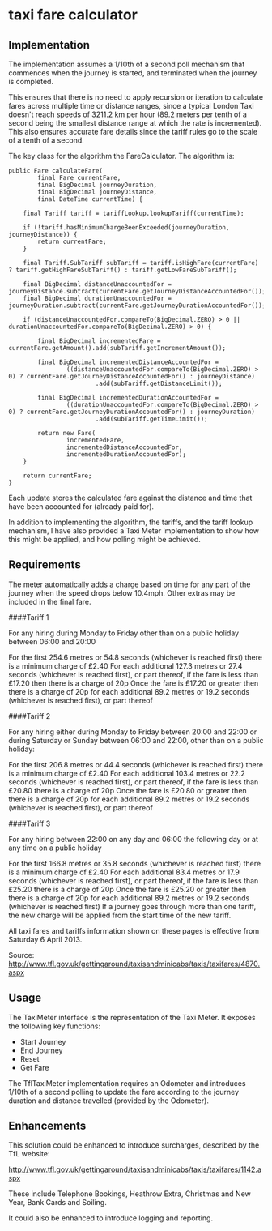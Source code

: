 
taxi fare calculator
=======

Implementation
--------------

The implementation assumes a 1/10th of a second poll mechanism that commences when the journey is started, and
terminated when the journey is completed.

This ensures that there is no need to apply recursion or iteration to calculate fares across multiple time or distance
ranges, since a typical London Taxi doesn't reach speeds of 3211.2 km per hour (89.2 meters per tenth of a second being
the smallest distance range at which the rate is incremented). This also ensures accurate fare details since the
tariff rules go to the scale of a tenth of a second.

The key class for the algorithm the FareCalculator. The algorithm is:


    public Fare calculateFare(
            final Fare currentFare,
            final BigDecimal journeyDuration,
            final BigDecimal journeyDistance,
            final DateTime currentTime) {

        final Tariff tariff = tariffLookup.lookupTariff(currentTime);

        if (!tariff.hasMinimumChargeBeenExceeded(journeyDuration, journeyDistance)) {
            return currentFare;
        }

        final Tariff.SubTariff subTariff = tariff.isHighFare(currentFare) ? tariff.getHighFareSubTariff() : tariff.getLowFareSubTariff();

        final BigDecimal distanceUnaccountedFor = journeyDistance.subtract(currentFare.getJourneyDistanceAccountedFor());
        final BigDecimal durationUnaccountedFor = journeyDuration.subtract(currentFare.getJourneyDurationAccountedFor());

        if (distanceUnaccountedFor.compareTo(BigDecimal.ZERO) > 0 || durationUnaccountedFor.compareTo(BigDecimal.ZERO) > 0) {

            final BigDecimal incrementedFare = currentFare.getAmount().add(subTariff.getIncrementAmount());

            final BigDecimal incrementedDistanceAccountedFor =
                    ((distanceUnaccountedFor.compareTo(BigDecimal.ZERO) > 0) ? currentFare.getJourneyDistanceAccountedFor() : journeyDistance)
                            .add(subTariff.getDistanceLimit());

            final BigDecimal incrementedDurationAccountedFor =
                    ((durationUnaccountedFor.compareTo(BigDecimal.ZERO) > 0) ? currentFare.getJourneyDurationAccountedFor() : journeyDuration)
                            .add(subTariff.getTimeLimit());

            return new Fare(
                    incrementedFare,
                    incrementedDistanceAccountedFor,
                    incrementedDurationAccountedFor);
        }

        return currentFare;
    }



Each update stores the calculated fare against the distance and time that have been accounted for (already paid for).

In addition to implementing the algorithm, the tariffs, and the tariff lookup mechanism, I have also provided a
Taxi Meter implementation to show how this might be applied, and how polling might be achieved.


Requirements
------------

The meter automatically adds a charge based on time for any part of the journey when the speed drops below 10.4mph. Other extras may be included in the final fare.

####Tariff 1

For any hiring during Monday to Friday other than on a public holiday between 06:00 and 20:00

For the first 254.6 metres or 54.8 seconds (whichever is reached first) there is a minimum charge of £2.40
For each additional 127.3 metres or 27.4 seconds (whichever is reached first), or part thereof, if the fare is less than £17.20 then there is a charge of 20p
Once the fare is £17.20 or greater then there is a charge of 20p for each additional 89.2 metres or 19.2 seconds (whichever is reached first), or part thereof

####Tariff 2

For any hiring either during Monday to Friday between 20:00 and 22:00 or during Saturday or Sunday between 06:00 and 22:00, other than on a public holiday:

For the first 206.8 metres or 44.4 seconds (whichever is reached first) there is a minimum charge of £2.40
For each additional 103.4 metres or 22.2 seconds (whichever is reached first), or part thereof, if the fare is less than £20.80 there is a charge of 20p
Once the fare is £20.80 or greater then there is a charge of 20p for each additional 89.2 metres or 19.2 seconds (whichever is reached first), or part thereof

####Tariff 3

For any hiring between 22:00 on any day and 06:00 the following day or at any time on a public holiday

For the first 166.8 metres or 35.8 seconds (whichever is reached first) there is a minimum charge of £2.40
For each additional 83.4 metres or 17.9 seconds (whichever is reached first), or part thereof, if the fare is less than £25.20 there is a charge of 20p
Once the fare is £25.20 or greater then there is a charge of 20p for each additional 89.2 metres or 19.2 seconds (whichever is reached first)
If a journey goes through more than one tariff, the new charge will be applied from the start time of the new tariff.

All taxi fares and tariffs information shown on these pages is effective from Saturday 6 April 2013.

Source: http://www.tfl.gov.uk/gettingaround/taxisandminicabs/taxis/taxifares/4870.aspx


Usage
-----

The TaxiMeter interface is the representation of the Taxi Meter. It exposes the following
key functions:

 - Start Journey
 - End Journey
 - Reset
 - Get Fare

The TflTaxiMeter implementation requires an Odometer and introduces 1/10th of a second polling to update the fare
according to the journey duration and distance travelled (provided by the Odometer).


Enhancements
------------

This solution could be enhanced to introduce surcharges, described by the TfL website:

http://www.tfl.gov.uk/gettingaround/taxisandminicabs/taxis/taxifares/1142.aspx

These include Telephone Bookings, Heathrow Extra, Christmas and New Year, Bank Cards and Soiling.

It could also be enhanced to introduce logging and reporting.